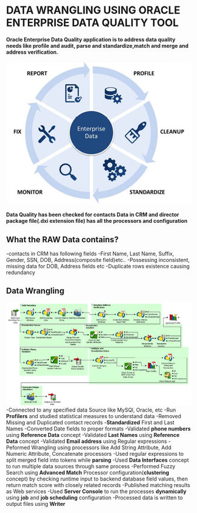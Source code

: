 # DATA WRANGLING USING ORACLE ENTERPRISE DATA QUALITY TOOL<br>
#### Oracle Enterprise Data Quality application is to address data quality needs like profile and audit, parse and standardize,match and merge and address verification.
![image1.png](images/data_quality.png)<br>
#### Data Quality has been checked for contacts Data in CRM and director package file(.dxi extension file) has all the processors and configuration<br>
## What the RAW Data contains?
  -contacts in CRM has following fields
  -First Name, Last Name, Suffix, Gender, SSN, DOB, Address(composite field)etc..
  -Possessing inconsistent, missing data for DOB, Address fields etc
  -Duplicate rows existence causing redundancy
## Data Wrangling
![image2.png](images/process.png)<br>
  -Connected to any specified data Source like MySQl, Oracle, etc
  -Run __Profilers__ and studied statistical measures to understand data
  -Removed Missing and Duplicated contact records
  -__Standardized__ First and Last Names
  -Converted Date fields to proper formats
  -Validated __phone numbers__ using __Reference Data__ concept
  -Validated __Last Names__ using __Reference Data__ concept
  -Validated __Email address__ using Regular expressions
  -Peformed Wrangling using processors like Add String Attribute, Add Numeric Attribute, Concatenate processors
  -Used regular expressions to split merged field into tokens while __parsing__
  -Used __Data Interfaces__ concept to run  multiple data sources through same process
  -Performed Fuzzy Search using __Advanced Match__ Processor configuration(__clustering__ concept) by checking runtime input to backend database field values, then return match score with closely related records
  -Published matching results as Web services
  -Used __Server Console__ to run the processes __dynamically__ using __job__ and __job scheduling__ configuration
  -Processed data is written to output files using __Writer__
